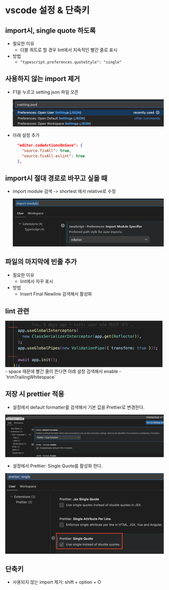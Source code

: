 # vscode 설정 & 단축키

## import시, single quote 하도록

- 필요한 이유
  - 더블 쿼트로 할 경우 lint에서 지속적인 빨간 줄로 표시
- 방법
  - `"typescript.preferences.quoteStyle": "single"`

## 사용하지 않는 import 제거

- F1을 누르고 setting.json 파일 오픈

  <img src="https://github.com/programmer-sjk/TIL/blob/main/images/ide/setting-json.png" width="500">

- 아래 설정 추가

  ```json
    "editor.codeActionsOnSave": {
      "source.fixAll": true,
      "source.fixAll.eslint": true
    },
  ```

## import시 절대 경로로 바꾸고 싶을 때

- import module 검색 -> shortest 에서 relative로 수정

  <img src="https://github.com/programmer-sjk/TIL/blob/main/images/ide/import-module.png" width="500">

## 파일의 마지막에 빈줄 추가

- 필요한 이유
  - lint에서 자꾸 표시
- 방법
  - Insert Final Newline 검색해서 활성화

## lint 관련

<img src="https://github.com/programmer-sjk/TIL/blob/main/images/ide/8_lint_space.png" width="500">
- space 때문에 빨간 줄이 뜬다면 아래 설정 검색해서 enable
  - `trimTrailingWhitespace`

## 저장 시 prettier 적용

- 설정에서 default formatter를 검색해서 기본 값을 Prettier로 변경한다.

 <img src="https://github.com/programmer-sjk/TIL/blob/main/images/ide/save_prettier.png" width="600">

- 설정에서 Prettier: Single Quote를 활성화 한다.

 <img src="https://github.com/programmer-sjk/TIL/blob/main/images/ide/enable-single-quote.png" width="600">

## 단축키

- 사용되지 않는 import 제거: shift + option + O
